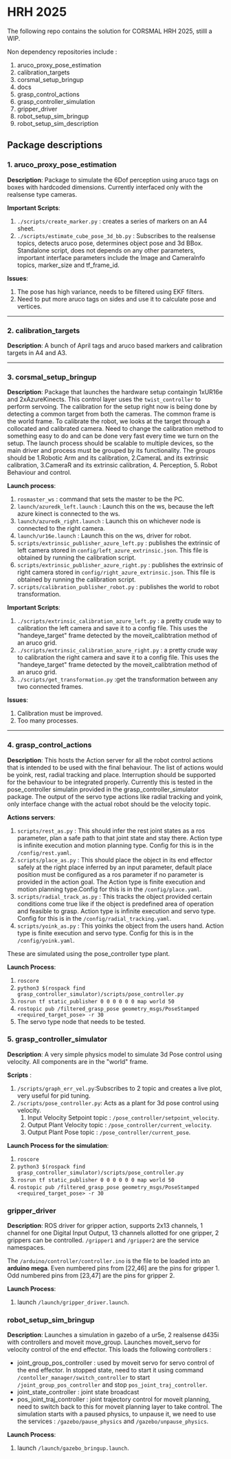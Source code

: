 # HRH  2025

The following repo contains the solution for CORSMAL HRH 2025, stilll a WIP.</br>

Non dependency repositories include :
1. aruco_proxy_pose_estimation
2. calibration_targets
3. corsmal_setup_bringup
4. docs
5. grasp_control_actions
6. grasp_controller_simulation
7. gripper_driver
8. robot_setup_sim_bringup
9. robot_setup_sim_description

## Package descriptions
### 1. aruco_proxy_pose_estimation
**Description**: Package to simulate the 6Dof perception using aruco tags on boxes with hardcoded dimensions. Currently interfaced only with the realsense type cameras.

**Important Scripts**: 
1. `./scripts/create_marker.py` : creates a series of markers on an A4 sheet.
2. `./scripts/estimate_cube_pose_3d_bb.py` : Subscribes to the realsense topics, detects aruco pose, determines object pose and 3d BBox. Standalone script, does not depends on any other parameters, important interface parameters include the Image and CameraInfo topics, marker_size and tf_frame_id.

**Issues**:
1. The pose has high variance, needs to be filtered using EKF filters.
2. Need to put more aruco tags on sides and use it to calculate pose and vertices.

---

### 2. calibration_targets
**Description**: A bunch of April tags and aruco based markers and calibration targets in A4 and A3.

---

### 3. corsmal_setup_bringup
**Description**: Package that launches the hardware setup containgin 1xUR16e and 2xAzureKinects. This control layer uses the `twist_controller` to perform servoing. The calibration for the setup right now is being done by detecting a common target from both the cameras. The common frame is the world frame. To calibrate the robot, we looks at the target through a collocated and calibrated camera. Need to change the calibration method to something easy to do and can be done very fast every time we turn on the setup. The launch process should be scalable to multiple devices, so the main driver and process must be  grouped by its functionality. The groups should be 1.Robotic Arm and its calibration, 2.CameraL and its extrinsic calibration, 3.CameraR and its extrinsic calibration, 4. Perception, 5. Robot Behaviour and control.

**Launch process**:
1. `rosmaster_ws` : command that sets the master to be the PC.
2. `launch/azuredk_left.launch` : Launch this on the ws, because the left azure kinect is connected to the ws.
3. `launch/azuredk_right.launch` : Launch this on whichever node is connected to the right camera.
4. `launch/ur16e.launch` : Launch this on the ws, driver for robot.
5. `scripts/extrinsic_publisher_azure_left.py` : publishes the extrinsic of left camera stored in `config/left_azure_extrinsic.json`. This file is obtained by running the calibration script.
6. `scripts/extrinsic_publisher_azure_right.py` : publishes the extrinsic of right camera stored in `config/right_azure_extrinsic.json`. This file is obtained by running the calibration script.
7. `scripts/calibration_publisher_robot.py` : publishes the world to robot transformation.


**Important Scripts**: 
1. `./scripts/extrinsic_calibration_azure_left.py` : a pretty crude way to calibration the left camera and save it to a config file. This uses the "handeye_target" frame detected by the moveit_calibtration method of an aruco grid.
2. `./scripts/extrinsic_calibration_azure_right.py` : a pretty crude way to calibration the right camera and save it to a config file. This uses the "handeye_target" frame detected by the moveit_calibtration method of an aruco grid.
3. `./scripts/get_transformation.py` :get the transformation between any two connected frames.

**Issues**:
1. Calibration must be improved.
2. Too many processes.

---

### 4. grasp_control_actions
**Description**: This hosts the Action server for all the robot control actions that is intended to be used with the final behaviour. The list of actions would be yoink, rest, radial tracking and place. Interruption should be supported for the behaviour to be integrated properly. Currently this is tested in the pose_controller simulatin provided in the grasp_controller_simulator package. The output of the servo type actions like radial tracking and yoink, only interface change with the actual robot should be the velocity topic.

**Actions servers**:
1. `scripts/rest_as.py` : This should infer the rest joint states as a ros parameter, plan a safe path to that joint state and stay there. Action type is infinite execution and motion planning type. Config for this is in the `/config/rest.yaml`.
2. `scripts/place_as.py` : This should place the object in its end effector safely at the right place inferred by an input parameter, default place position must be configured as a ros parameter  if no parameter is provided in the action goal. The Action type is finite execution and motion planning type.Config for this is in the `/config/place.yaml`.
3. `scripts/radial_track_as.py` : This tracks the object provided certain conditions come true like if the object is predefined area of operation and feasible to grasp.  Action type is infinite execution and servo type. Config for this is in the `/config/radial_tracking.yaml`.
4. `scripts/yoink_as.py` : This yoinks the object from the users hand. Action type is finite execution and servo type. Config for this is in the `/config/yoink.yaml`.

These are simulated using the pose_controller type plant.

**Launch Process**:
1. `roscore`
2. `python3 $(rospack find grasp_controller_simulator)/scripts/pose_controller.py`
3. `rosrun tf static_publisher 0 0 0 0 0 0 map world 50`
4. `rostopic pub /filtered_grasp_pose geometry_msgs/PoseStamped <required_target_pose> -r 30`
5. The servo type node that needs to be tested.

### 5. grasp_controller_simulator
**Description**: A very simple physics model to simulate 3d Pose control using velocity. All components are in the "world" frame.

**Scripts** : 
1. `/scripts/graph_err_vel.py`:Subscribes to 2 topic and creates a live plot, very useful for pid tuning.
2. `/scripts/pose_controller.py`: Acts as a plant for 3d pose control using velocity. 
   1. Input Velocity Setpoint topic : `/pose_controller/setpoint_velocity`.
   2. Output Plant Velocity topic : `/pose_controller/current_velocity`.
   3. Output Plant Pose topic : `/pose_controller/current_pose`.

**Launch Process for the simulation**:
1. `roscore`
2. `python3 $(rospack find grasp_controller_simulator)/scripts/pose_controller.py`
3. `rosrun tf static_publisher 0 0 0 0 0 0 map world 50`
4. `rostopic pub /filtered_grasp_pose geometry_msgs/PoseStamped <required_target_pose> -r 30`

### gripper_driver

**Description**: ROS driver for gripper action, supports 2x13 channels, 1 channel for one Digital Input Output, 13 channels allotted for one gripper, 2 grippers can be controlled. `/gripper1` and `/gripper2` are the service namespaces.

The `/arduino/controller/controller.ino` is the file to be loaded into an **arduino mega**. Even numbered pins from \[22,46] are the pins for gripper 1. Odd numbered pins from \[23,47] are the pins for gripper 2.

**Launch Process**:
1. launch `/launch/gripper_driver.launch`.

### robot_setup_sim_bringup

**Description**: Launches a simulation in gazebo of a ur5e, 2 realsense d435i with controllers and moveit move_group. Launches moveit_servo for velocity control of the end effector.
This loads the following controllers : 
- joint_group_pos_controller : used by moveit servo for servo control of the end effector. In stopped state, need to start it using command `/contoller_manager/switch_controller` to start `/joint_group_pos_controller` and stop `pos_joint_traj_controller`.
- joint_state_controller : joint state broadcast
- pos_joint_traj_controller : joint trajectory control for moveit planning, need to switch back to this for moveit planning layer to take control. The simulation starts with a paused physics, to unpause it, we need to use the services : `/gazebo/pause_physics` and `/gazebo/unpause_physics`.


**Launch Process**:
1. launch `/launch/gazebo_bringup.launch`.


